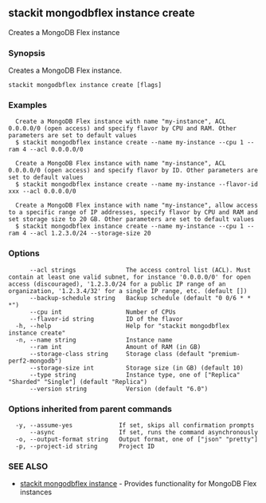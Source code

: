 ## stackit mongodbflex instance create

Creates a MongoDB Flex instance

### Synopsis

Creates a MongoDB Flex instance.

```
stackit mongodbflex instance create [flags]
```

### Examples

```
  Create a MongoDB Flex instance with name "my-instance", ACL 0.0.0.0/0 (open access) and specify flavor by CPU and RAM. Other parameters are set to default values
  $ stackit mongodbflex instance create --name my-instance --cpu 1 --ram 4 --acl 0.0.0.0/0

  Create a MongoDB Flex instance with name "my-instance", ACL 0.0.0.0/0 (open access) and specify flavor by ID. Other parameters are set to default values
  $ stackit mongodbflex instance create --name my-instance --flavor-id xxx --acl 0.0.0.0/0

  Create a MongoDB Flex instance with name "my-instance", allow access to a specific range of IP addresses, specify flavor by CPU and RAM and set storage size to 20 GB. Other parameters are set to default values
  $ stackit mongodbflex instance create --name my-instance --cpu 1 --ram 4 --acl 1.2.3.0/24 --storage-size 20
```

### Options

```
      --acl strings              The access control list (ACL). Must contain at least one valid subnet, for instance '0.0.0.0/0' for open access (discouraged), '1.2.3.0/24 for a public IP range of an organization, '1.2.3.4/32' for a single IP range, etc. (default [])
      --backup-schedule string   Backup schedule (default "0 0/6 * * *")
      --cpu int                  Number of CPUs
      --flavor-id string         ID of the flavor
  -h, --help                     Help for "stackit mongodbflex instance create"
  -n, --name string              Instance name
      --ram int                  Amount of RAM (in GB)
      --storage-class string     Storage class (default "premium-perf2-mongodb")
      --storage-size int         Storage size (in GB) (default 10)
      --type string              Instance type, one of ["Replica" "Sharded" "Single"] (default "Replica")
      --version string           Version (default "6.0")
```

### Options inherited from parent commands

```
  -y, --assume-yes             If set, skips all confirmation prompts
      --async                  If set, runs the command asynchronously
  -o, --output-format string   Output format, one of ["json" "pretty"]
  -p, --project-id string      Project ID
```

### SEE ALSO

* [stackit mongodbflex instance](./stackit_mongodbflex_instance.md)	 - Provides functionality for MongoDB Flex instances

